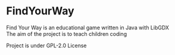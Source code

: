 # FindYourWay

Find Your Way is an educational game written in Java with LibGDX<br>
The aim of the project is to teach children coding

Project is under GPL-2.0 License
